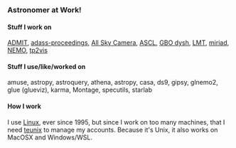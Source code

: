 ### Astronomer at Work! 


#### Stuff I work on

[ADMIT](https://github.com/astroumd/admit),
[adass-proceedings](https://github.com/astroumd/ADASSProceedings),
[All Sky Camera](https://github.com/teuben/pyASC),
[ASCL](https://ascl.net),
[GBO dysh](https://github.com/GreenBankObservatory/dysh),
[LMT](https://github.com/astroumd/lmtoy),
[miriad](https://github.com/astroumd/miriad),
[NEMO](https://github.com/teuben/nemo),
[tp2vis](https://github.com/tp2vis/distribute)

#### Stuff I use/like/worked on

amuse,
astropy,
astroquery,
athena,
astropy,
casa,
ds9,
gipsy,
glnemo2,
glue (glueviz),
karma,
Montage,
specutils,
starlab

#### How I work

I use [Linux](https://en.wikipedia.org/wiki/Linux), ever since 1995, but since I work on too many machines, that I need [teunix](https://github.com/teuben/teunix) to manage my accounts. Because it's Unix, 
it also works on MacOSX and Windows/WSL.
